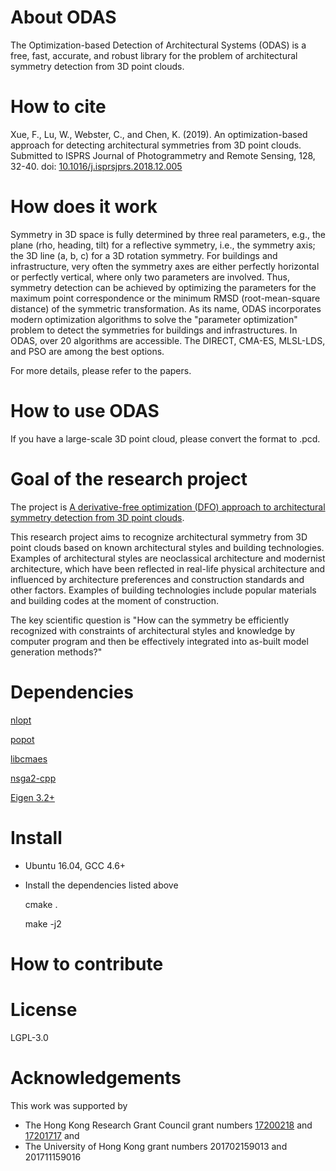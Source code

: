 # About ODAS

The Optimization-based Detection of Architectural Systems (ODAS) is a free, fast, accurate, and robust library for the problem of architectural symmetry detection from 3D point clouds.

# How to cite

  Xue, F., Lu, W., Webster, C., and Chen, K. (2019). An optimization-based approach for detecting architectural symmetries from 3D point clouds. Submitted to ISPRS Journal of Photogrammetry and Remote Sensing, 128, 32-40. doi: [10.1016/j.isprsjprs.2018.12.005](//doi.org/10.1016/j.isprsjprs.2018.12.005)

# How does it work

Symmetry in 3D space is fully determined by three real parameters, e.g., the plane (rho, heading, tilt) for a reflective symmetry, i.e., the symmetry axis; the 3D line (a, b, c) for a 3D rotation symmetry. For buildings and infrastructure, very often the symmetry axes are either perfectly horizontal or perfectly vertical, where only two parameters are involved. Thus, symmetry detection can be achieved by optimizing the parameters for the maximum point correspondence or the minimum RMSD (root-mean-square distance) of the symmetric transformation. As its name, ODAS incorporates modern optimization algorithms to solve the "parameter optimization" problem to detect the symmetries for buildings and infrastructures. In ODAS, over 20 algorithms are accessible. The DIRECT, CMA-ES, MLSL-LDS, and PSO are among the best options.

For more details, please refer to the papers.

# How to use ODAS

If you have a large-scale 3D point cloud, please convert the format to .pcd.

# Goal of the research project

The project is [A derivative-free optimization (DFO) approach to architectural symmetry detection from 3D point clouds](//www.researchgate.net/project/A-derivative-free-optimization-DFO-approach-to-architectural-symmetry-detection-from-3D-point-clouds).

This research project aims to recognize architectural symmetry from 3D point clouds based on known architectural styles and building technologies. Examples of architectural styles are neoclassical architecture and modernist architecture, which have been reflected in real-life physical architecture and influenced by architecture preferences and construction standards and other factors. Examples of building technologies include popular materials and building codes at the moment of construction.

The key scientific question is "How can the symmetry be efficiently recognized with constraints of architectural styles and knowledge by computer program and then be effectively integrated into as-built model generation methods?"

# Dependencies

[nlopt](//nlopt.readthedocs.io/)

[popot](//github.com/jeremyfix/popot)

[libcmaes](//github.com/beniz/libcmaes)

[nsga2-cpp](//github.com/dojeda/nsga2-cpp)

[Eigen 3.2+](//eigen.tuxfamily.org)

# Install

* Ubuntu 16.04, GCC 4.6+ 
* Install the dependencies listed above

    cmake .
    
    make -j2

# How to contribute

# License

LGPL-3.0

# Acknowledgements

This work was supported by 
* The Hong Kong Research Grant Council grant numbers [17200218](//cerg1.ugc.edu.hk/cergprod/scrrm00542.jsp?proj_id=17200218) and [17201717](//cerg1.ugc.edu.hk/cergprod/scrrm00542.jsp?proj_id=17201717) and
* The University of Hong Kong grant numbers 201702159013 and 201711159016
 
